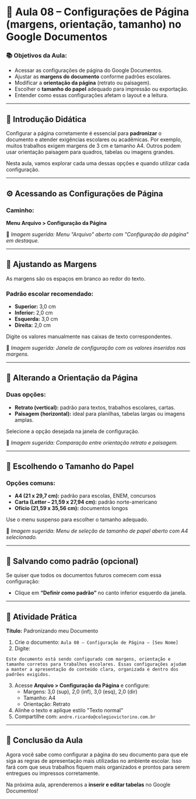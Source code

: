 # 📄 Aula 08 – Configurações de Página (margens, orientação, tamanho) no Google Documentos

### 📚 Objetivos da Aula:
- Acessar as configurações de página do Google Documentos.
- Ajustar as **margens do documento** conforme padrões escolares.
- Modificar a **orientação da página** (retrato ou paisagem).
- Escolher o **tamanho do papel** adequado para impressão ou exportação.
- Entender como essas configurações afetam o layout e a leitura.

---

## 🧠 Introdução Didática

Configurar a página corretamente é essencial para **padronizar** o documento e atender exigências escolares ou acadêmicas. Por exemplo, muitos trabalhos exigem margens de 3 cm e tamanho A4. Outros podem usar orientação paisagem para quadros, tabelas ou imagens grandes.

Nesta aula, vamos explorar cada uma dessas opções e quando utilizar cada configuração.

---

## ⚙️ Acessando as Configurações de Página

### Caminho:
**Menu Arquivo > Configuração da Página**

📸 *Imagem sugerida: Menu "Arquivo" aberto com "Configuração da página" em destaque.*

---

## 📐 Ajustando as Margens

As margens são os espaços em branco ao redor do texto.

### Padrão escolar recomendado:
- **Superior:** 3,0 cm
- **Inferior:** 2,0 cm
- **Esquerda:** 3,0 cm
- **Direita:** 2,0 cm

Digite os valores manualmente nas caixas de texto correspondentes.

📸 *Imagem sugerida: Janela de configuração com os valores inseridos nas margens.*

---

## 🧭 Alterando a Orientação da Página

### Duas opções:
- **Retrato (vertical):** padrão para textos, trabalhos escolares, cartas.
- **Paisagem (horizontal):** ideal para planilhas, tabelas largas ou imagens amplas.

Selecione a opção desejada na janela de configuração.

📸 *Imagem sugerida: Comparação entre orientação retrato e paisagem.*

---

## 📏 Escolhendo o Tamanho do Papel

### Opções comuns:
- **A4 (21 x 29,7 cm):** padrão para escolas, ENEM, concursos
- **Carta (Letter – 21,59 x 27,94 cm):** padrão norte-americano
- **Ofício (21,59 x 35,56 cm):** documentos longos

Use o menu suspenso para escolher o tamanho adequado.

📸 *Imagem sugerida: Menu de seleção de tamanho de papel aberto com A4 selecionado.*

---

## 💾 Salvando como padrão (opcional)

Se quiser que todos os documentos futuros comecem com essa configuração:
- Clique em **“Definir como padrão”** no canto inferior esquerdo da janela.

---

## 🧪 Atividade Prática

**Título:** Padronizando meu Documento

1. Crie o documento: `Aula 08 – Configuração de Página – [Seu Nome]`
2. Digite:
```
Este documento está sendo configurado com margens, orientação e tamanho corretos para trabalhos escolares. Essas configurações ajudam a manter a apresentação do conteúdo clara, organizada e dentro dos padrões exigidos.
```
3. Acesse **Arquivo > Configuração da Página** e configure:
   - Margens: 3,0 (sup), 2,0 (inf), 3,0 (esq), 2,0 (dir)
   - Tamanho: A4
   - Orientação: Retrato
4. Alinhe o texto e aplique estilo "Texto normal"
5. Compartilhe com: `andre.ricardo@colegiovictorino.com.br`

---

## 🎯 Conclusão da Aula

Agora você sabe como configurar a página do seu documento para que ele siga as regras de apresentação mais utilizadas no ambiente escolar. Isso fará com que seus trabalhos fiquem mais organizados e prontos para serem entregues ou impressos corretamente.

Na próxima aula, aprenderemos a **inserir e editar tabelas** no Google Documentos!